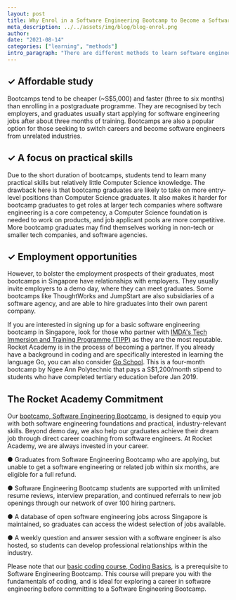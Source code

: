 ```yaml
---
layout: post
title: Why Enrol in a Software Engineering Bootcamp to Become a Software Engineer
meta_description: ../../assets/img/blog/blog-enrol.png
author:
date: "2021-08-14"
categories: ["learning", "methods"]
intro_paragraph: "There are different methods to learn software engineering in Singapore. The four most common ones are: obtaining a degree in Computer Science; self-learning; bootcamps; and postgraduate programmes like diplomas and Master’s degrees. Here are some things to consider when thinking about signing up for a bootcamp to learn coding and programming, or to kickstart your career in software engineering."
---
```


## ✓ Affordable study

Bootcamps tend to be cheaper (~S$5,000) and faster (three to six months) than enrolling in a postgraduate programme. They are recognised by tech employers, and graduates usually start applying for software engineering jobs after about three months of training. Bootcamps are also a popular option for those seeking to switch careers and become software engineers from unrelated industries.

## ✓ A focus on practical skills

Due to the short duration of bootcamps, students tend to learn many practical skills but relatively little Computer Science knowledge. The drawback here is that bootcamp graduates are likely to take on more entry-level positions than Computer Science graduates. It also makes it harder for bootcamp graduates to get roles at larger tech companies where software engineering is a core competency, a Computer Science foundation is needed to work on products, and job applicant pools are more competitive. More bootcamp graduates may find themselves working in non-tech or smaller tech companies, and software agencies.

## ✓ Employment opportunities

However, to bolster the employment prospects of their graduates, most bootcamps in Singapore have relationships with employers. They usually invite employers to a demo day, where they can meet graduates. Some bootcamps like ThoughtWorks and JumpStart are also subsidiaries of a software agency, and are able to hire graduates into their own parent company.

If you are interested in signing up for a basic software engineering bootcamp in Singapore, look for those who partner with [IMDA's Tech Immersion and Training Programme (TIPP)](https://www.imda.gov.sg/imtalent/programmes/tipp) as they are the most reputable. Rocket Academy is in the process of becoming a partner. If you already have a background in coding and are specifically interested in learning the language Go, you can also consider [Go School](https://www.goschool.sg/). This is a four-month bootcamp by Ngee Ann Polytechnic that pays a S$1,200/month stipend to students who have completed tertiary education before Jan 2019.

## The Rocket Academy Commitment

Our [bootcamp, Software Engineering Bootcamp](https://www.rocketacademy.co/courses/bootcamp), is designed to equip you with both software engineering foundations and practical, industry-relevant skills. Beyond demo day, we also help our graduates achieve their dream job through direct career coaching from software engineers. At Rocket Academy, we are always invested in your career.

● Graduates from Software Engineering Bootcamp who are applying, but unable to get a software engineering or related job within six months, are eligible for a full refund.

● Software Engineering Bootcamp students are supported with unlimited resume reviews, interview preparation, and continued referrals to new job openings through our network of over 100 hiring partners.

● A database of open software engineering jobs across Singapore is maintained, so graduates can access the widest selection of jobs available.

● A weekly question and answer session with a software engineer is also hosted, so students can develop professional relationships within the industry.

Please note that our [basic coding course, Coding Basics](https://www.rocketacademy.co/courses/basics), is a prerequisite to Software Engineering Bootcamp. This course will prepare you with the fundamentals of coding, and is ideal for exploring a career in software engineering before committing to a Software Engineering Bootcamp.
